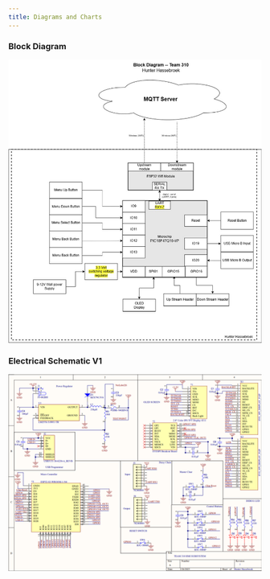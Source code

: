 ```yaml
---
title: Diagrams and Charts
---
```

### Block Diagram
<img src="https://github.com/KhakiSaturday/KhakiSaturday.github.io/blob/main/Images/Hunter_Hassebroek_Block%20Diagram-314_Team_310%20(1).jpg?raw=true">

### Electrical Schematic V1
<img src="https://github.com/KhakiSaturday/KhakiSaturday.github.io/blob/main/Images/updated_schematic.png?raw=true">
